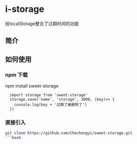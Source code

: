 # i-storage
给localStotage整合了过期时间的功能

## 简介


## 如何使用

###  npm 下载
  npm install sweet-storage
  ```
    import storage from 'sweet-storage'
    storage.save('name', 'storage', 3000, (key)=> {
      console.log(key + '过期了被删除了')
    })
  ```

###  直接引入
  ```bash
  git clone https://github.com/Chechengyi/sweet-storage.git
  ```bash
  ```
  <script src='./storage/release/storage.js'></script>
  ```
  


